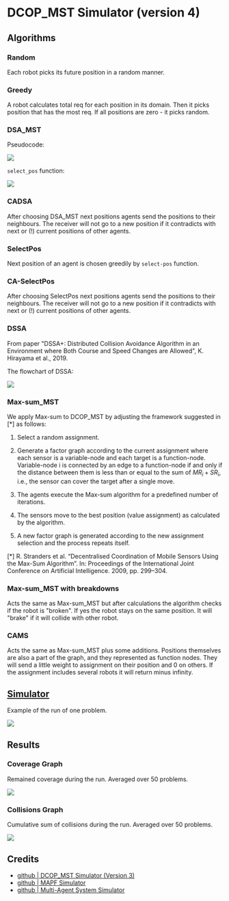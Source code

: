 # DCOP_MST Simulator (version 4)


## Algorithms

### Random

Each robot picks its future position in a random manner.

### Greedy

A robot calculates total req for each position in its domain. Then it picks position that has the most req. If all positions are zero - it picks random.

### DSA_MST

Pseudocode:

![](static/DSA_MST.png)

`select_pos` function:

![](static/select_pos.png)

### CADSA

After choosing DSA_MST next positions agents send the positions to their neighbours. The receiver will not go to a new position if it contradicts with next or (!) current positions of other agents.

### SelectPos

Next position of an agent is chosen greedily by `select-pos` function.

### CA-SelectPos

After choosing SelectPos next positions agents send the positions to their neighbours. The receiver will not go to a new position if it contradicts with next or (!) current positions of other agents.

### DSSA

From paper "DSSA+: Distributed Collision Avoidance Algorithm in an Environment where Both Course and Speed Changes are Allowed", K. Hirayama et al., 2019.

The flowchart of DSSA:

![](static/dssa.png)

### Max-sum_MST

We apply Max-sum to DCOP_MST by adjusting the framework suggested in [*] as follows:

1. Select a random assignment.

2. Generate a factor graph according to the current assignment where each sensor is
a variable-node and each target is a function-node. Variable-node i is connected
by an edge to a function-node if and only if the distance between them is less
than or equal to the sum of $MR_i + SR_i$, i.e., the sensor can cover the target after
a single move.

3. The agents execute the Max-sum algorithm for a predefined number of iterations.

4. The sensors move to the best position (value assignment) as calculated by the
algorithm.

5. A new factor graph is generated according to the new assignment selection and
the process repeats itself.

[*] R. Stranders et al. “Decentralised Coordination of Mobile Sensors Using the
Max-Sum Algorithm”. In: Proceedings of the International Joint Conference on
Artificial Intelligence. 2009, pp. 299–304.

### Max-sum_MST with breakdowns

Acts the same as Max-sum_MST but after calculations the algorithm checks if the robot is "broken". 
If yes the robot stays on the same position. 
It will "brake" if it will collide with other robot.

### CAMS

Acts the same as Max-sum_MST plus some additions. 
Positions themselves are also a part of the graph, and they represented as function nodes.
They will send a little weight to assignment on their position and 0 on others.
If the assignment includes several robots it will return minus infinity.

## [Simulator](impl_compare_algs.py)

Example of the run of one problem. 

![](static/onerun.png)

## Results

### Coverage Graph

Remained coverage during the run.
Averaged over 50 problems.

![](static/cov.png)

### Collisions Graph

Cumulative sum of collisions during the run.
Averaged over 50 problems.

![](static/col.png)

## Credits

- [github | DCOP_MST Simulator (Version 3)](https://github.com/Arseni1919/dcop_simulator_3)
- [github | MAPF Simulator](https://github.com/Arseni1919/MAPF_Simulator)
- [github | Multi-Agent System Simulator](https://github.com/Arseni1919/mas_simulator_1)